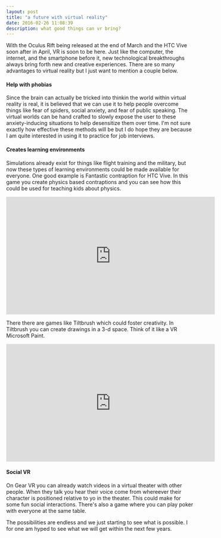 ```yaml
---
layout: post
title: "a future with virtual reality"
date: 2016-02-26 11:08:39
description: what good things can vr bring?
---
```


With the Oculus Rift being released at the end of March and the HTC Vive soon after in April, VR is soon to be here. Just like the computer, the internet, and the smartphone before it, new technological breakthroughs always bring forth new and creative experiences. There are so many advantages to virtual reality but I just want to mention a couple below.

#### Help with phobias

Since the brain can actually be tricked into thinkin the world within virtual reality is real, it is believed that we can use it to help people overcome things like fear of spiders, social anxiety, and fear of public speaking. The virtual worlds can be hand crafted to slowly expose the user to these anxiety-inducing situations to help desensitize them over time. I'm not sure exactly how effective these methods will be but I do hope they are because I am quite interested in using it to practice for job interviews.

#### Creates learning environments

Simulations already exist for things like flight training and the military, but now these types of learning environments could be made available for everyone. One good example is Fantastic contraption for HTC Vive. In this game you create physics based contraptions and you can see how this could be used for teaching kids about physics.

<iframe width="560" height="315" src="https://www.youtube.com/embed/bM47bOeHSL4" frameborder="0" allowfullscreen></iframe>

There there are games like Tiltbrush which could foster creativity. In Tiltbrush you can create drawings in a 3-d space. Think of it like a VR Microsoft Paint.

<iframe width="560" height="315" src="https://www.youtube.com/embed/uFWw6hGIKmc" frameborder="0" allowfullscreen></iframe>

#### Social VR

On Gear VR you can already watch videos in a virtual theater with other people. When they talk you hear their voice come from whereever their character is positioned relative to yo in the theater. This could make for some fun social interactions. There's also a game where you can play poker with everyone at the same table.

The possibilities are endless and we just starting to see what is possible. I for one am hyped to see what we will get within the next few years.
